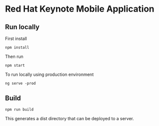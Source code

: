 # Red Hat Keynote Mobile Application

## Run locally
First install
```
npm install
```

Then run
```
npm start
```

To run locally using production environment
```
ng serve -prod
```

## Build
```
npm run build
```

This generates a dist directory that can be deployed to a server.
